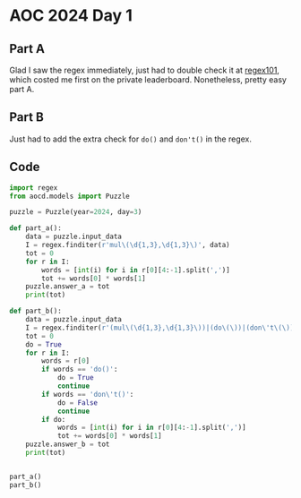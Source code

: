 # AOC 2024 Day 1

## Part A

Glad I saw the regex immediately, just had to double check it at [regex101](https://regex101.com), which costed me first on the private leaderboard. Nonetheless, pretty easy part A.

## Part B

Just had to add the extra check for `do()` and `don't()` in the regex. 

## Code

```python
import regex
from aocd.models import Puzzle

puzzle = Puzzle(year=2024, day=3)

def part_a():
    data = puzzle.input_data
    I = regex.finditer(r'mul\(\d{1,3},\d{1,3}\)', data)
    tot = 0
    for r in I:
        words = [int(i) for i in r[0][4:-1].split(',')]
        tot += words[0] * words[1]
    puzzle.answer_a = tot
    print(tot)

def part_b():
    data = puzzle.input_data
    I = regex.finditer(r'(mul\(\d{1,3},\d{1,3}\))|(do\(\))|(don\'t\(\))', data)
    tot = 0
    do = True
    for r in I:
        words = r[0]
        if words == 'do()':
            do = True
            continue
        if words == 'don\'t()':
            do = False
            continue
        if do:
            words = [int(i) for i in r[0][4:-1].split(',')]
            tot += words[0] * words[1]
    puzzle.answer_b = tot
    print(tot)


part_a()
part_b()
```